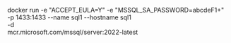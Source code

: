 docker run -e "ACCEPT_EULA=Y" -e "MSSQL_SA_PASSWORD=abcdeF1+" \
-p 1433:1433 --name sql1 --hostname sql1 \
-d \
mcr.microsoft.com/mssql/server:2022-latest